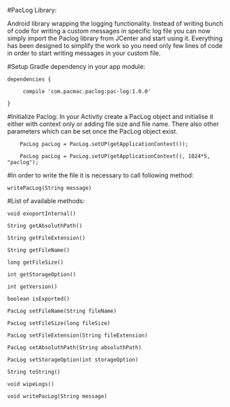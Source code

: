 
#PacLog Library:

Android library wrapping the logging functionality. Instead of writing bunch of code for writing a custom messages in specific log file you can now simply import the Paclog library from JCenter and start using it.
Everything has been designed to simplify the work so you need only few lines of code in order to start writing messages in your custom file.



#Setup Gradle dependency in your app module:

	dependencies {

   		 compile 'com.pacmac.paclog:pac-log:1.0.0'

	}


#Initialize Paclog:
In your Activity create a PacLog object and initialise it either with context only or adding file size and file name. There also other parameters which can be set once the PacLog object exist.

        PacLog pacLog = PacLog.setUP(getApplicationContext());

        PacLog pacLog = PacLog.setUP(getApplicationContext(), 1024*5, "paclog");


#In order to write the file it is necessary to call following method:
  
    writePacLog(String message) 


#List of available methods:

    void exoportInternal()

    String getAbsoluthPath()

    String getFileExtension()

    String getFileName() 

    long getFileSize()

    int getStorageOption()

    int getVersion()

    boolean isExported()

    PacLog setFileName(String fileName) 

    PacLog setFileSize(long fileSize) 

    PacLog setFileExtension(String fileExtension)

    PacLog setAbsoluthPath(String absoluthPath)

    PacLog setStorageOption(int storageOption)

    String toString()

    void wipeLogs()

    void writePacLog(String message) 

     
